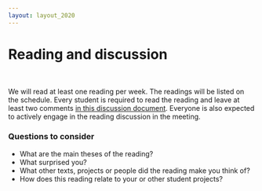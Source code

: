 ```yaml
---
layout: layout_2020
---
```


# Reading and discussion
<br>

We will read at least one reading per week. The readings will be listed on the schedule.
Every student is required to read the reading and leave at least two comments [in this discussion document](https://docs.google.com/document/d/15iewnPwMyY7HCdiLtAz6kZggRniNUYhjTFKGGVqpoQQ/edit).
Everyone is also expected to actively engage in the reading discussion in the meeting.

### Questions to consider

- What are the main theses of the reading?
- What surprised you?
- What other texts, projects or people did the reading make you think of?
- How does this reading relate to your or other student projects?

